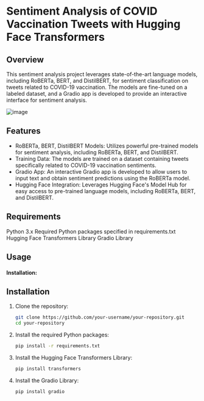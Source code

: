 # Sentiment Analysis of COVID Vaccination Tweets with Hugging Face Transformers
## Overview
This sentiment analysis project leverages state-of-the-art language models, including RoBERTa, BERT, and DistilBERT, for sentiment classification on tweets related to COVID-19 vaccination. The models are fine-tuned on a labeled dataset, and a Gradio app is developed to provide an interactive interface for sentiment analysis. 

![image](https://github.com/doeabla/Sentiment_analysis/assets/137217264/0f3b372c-b486-415b-91ad-f35d38983a0a)

## Features
* RoBERTa, BERT, DistilBERT Models: Utilizes powerful pre-trained models for sentiment analysis, including RoBERTa, BERT, and DistilBERT.
* Training Data: The models are trained on a dataset containing tweets specifically related to COVID-19 vaccination sentiments.
* Gradio App: An interactive Gradio app is developed to allow users to input text and obtain sentiment predictions using the RoBERTa model.
* Hugging Face Integration: Leverages Hugging Face's Model Hub for easy access to pre-trained language models, including RoBERTa, BERT, and DistilBERT.

## Requirements
Python 3.x
Required Python packages specified in requirements.txt
Hugging Face Transformers Library
Gradio Library

## Usage
#### Installation:
## Installation

1. Clone the repository:

    ```bash
    git clone https://github.com/your-username/your-repository.git
    cd your-repository
    ```

2. Install the required Python packages:

    ```bash
    pip install -r requirements.txt
    ```

3. Install the Hugging Face Transformers Library:

    ```bash
    pip install transformers
    ```

4. Install the Gradio Library:

    ```bash
    pip install gradio
    ```


